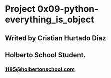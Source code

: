 # Project 0x09-python-everything_is_object
## Writed by Cristian Hurtado Diaz
## Holberto School Student.
### 1185@holbertonschool.com